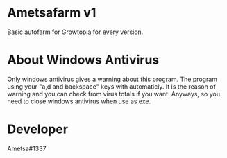 # Ametsafarm v1
Basic autofarm for Growtopia for every version.

# About Windows Antivirus
Only windows antivirus gives a warning about this program. The program using your "a,d and backspace" keys with automaticly.
It is the reason of warning and you can check from virus totals if you want. Anyways, so you need to close windows antivirus when use as exe.

# Developer
Ametsa#1337



